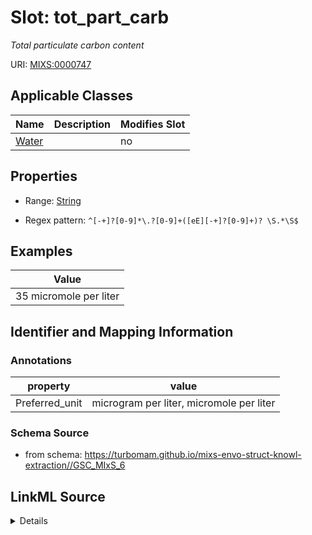 # Slot: tot_part_carb


_Total particulate carbon content_



URI: [MIXS:0000747](https://w3id.org/mixs/0000747)



<!-- no inheritance hierarchy -->




## Applicable Classes

| Name | Description | Modifies Slot |
| --- | --- | --- |
[Water](Water.md) |  |  no  |







## Properties

* Range: [String](String.md)

* Regex pattern: `^[-+]?[0-9]*\.?[0-9]+([eE][-+]?[0-9]+)? \S.*\S$`






## Examples

| Value |
| --- |
| 35 micromole per liter |

## Identifier and Mapping Information





### Annotations

| property | value |
| --- | --- |
| Preferred_unit | microgram per liter, micromole per liter |



### Schema Source


* from schema: https://turbomam.github.io/mixs-envo-struct-knowl-extraction//GSC_MIxS_6




## LinkML Source

<details>
```yaml
name: tot_part_carb
annotations:
  Preferred_unit:
    tag: Preferred_unit
    value: microgram per liter, micromole per liter
description: Total particulate carbon content
title: total particulate carbon
notes:
- carbon
- particle
- particulate
- total
examples:
- value: 35 micromole per liter
from_schema: https://turbomam.github.io/mixs-envo-struct-knowl-extraction//GSC_MIxS_6
rank: 1000
slot_uri: MIXS:0000747
multivalued: false
alias: tot_part_carb
domain_of:
- Water
range: string
required: false
recommended: false
pattern: ^[-+]?[0-9]*\.?[0-9]+([eE][-+]?[0-9]+)? \S.*\S$

```
</details>
